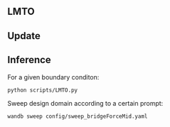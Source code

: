 ## LMTO


## Update

## Inference
For a given boundary conditon:
```bash
python scripts/LMTO.py
```
Sweep design domain according to a certain prompt:
```bash
wandb sweep config/sweep_bridgeForceMid.yaml
```
